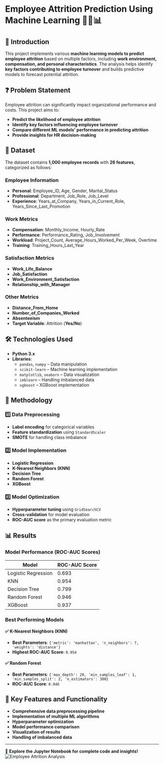 # Employee Attrition Prediction Using Machine Learning 👨‍💼📊

## 📌 Introduction
This project implements various **machine learning models to predict employee attrition** based on multiple factors, including **work environment, compensation, and personal characteristics**. The analysis helps identify **key factors contributing to employee turnover** and builds predictive models to forecast potential attrition.

## ❓ Problem Statement
Employee attrition can significantly impact organizational performance and costs. This project aims to:
- **Predict the likelihood of employee attrition**  
- **Identify key factors influencing employee turnover**  
- **Compare different ML models' performance in predicting attrition**  
- **Provide insights for HR decision-making**  

## 📂 Dataset
The dataset contains **1,000 employee records** with **26 features**, categorized as follows:

### **Employee Information**
- **Personal**: Employee_ID, Age, Gender, Marital_Status  
- **Professional**: Department, Job_Role, Job_Level  
- **Experience**: Years_at_Company, Years_in_Current_Role, Years_Since_Last_Promotion  

### **Work Metrics**
- **Compensation**: Monthly_Income, Hourly_Rate  
- **Performance**: Performance_Rating, Job_Involvement  
- **Workload**: Project_Count, Average_Hours_Worked_Per_Week, Overtime  
- **Training**: Training_Hours_Last_Year  

### **Satisfaction Metrics**
- **Work_Life_Balance**  
- **Job_Satisfaction**  
- **Work_Environment_Satisfaction**  
- **Relationship_with_Manager**  

### **Other Metrics**
- **Distance_From_Home**  
- **Number_of_Companies_Worked**  
- **Absenteeism**  
- **Target Variable**: Attrition (**Yes/No**)  

## 🛠 Technologies Used
- **Python 3.x**  
- **Libraries**:  
  - `pandas`, `numpy` – Data manipulation  
  - `scikit-learn` – Machine learning implementation  
  - `matplotlib`, `seaborn` – Data visualization  
  - `imblearn` – Handling imbalanced data  
  - `xgboost` – XGBoost implementation  

## 🔬 Methodology

### **1️⃣ Data Preprocessing**
- **Label encoding** for categorical variables  
- **Feature standardization** using `StandardScaler`  
- **SMOTE** for handling class imbalance  

### **2️⃣ Model Implementation**
- **Logistic Regression**  
- **K-Nearest Neighbors (KNN)**  
- **Decision Tree**  
- **Random Forest**  
- **XGBoost**  

### **3️⃣ Model Optimization**
- **Hyperparameter tuning** using `GridSearchCV`  
- **Cross-validation** for model evaluation  
- **ROC-AUC score** as the primary evaluation metric  

## 📊 Results

### **Model Performance (ROC-AUC Scores)**
| Model | ROC-AUC Score |
|--------|--------------|
| Logistic Regression | 0.693 |
| KNN | 0.954 |
| Decision Tree | 0.799 |
| Random Forest | 0.946 |
| XGBoost | 0.937 |

### **Best Performing Models**
#### ✅ **K-Nearest Neighbors (KNN)**
- **Best Parameters**: `{'metric': 'manhattan', 'n_neighbors': 7, 'weights': 'distance'}`  
- **Highest ROC-AUC Score**: `0.954`  

#### ✅ **Random Forest**
- **Best Parameters**: `{'max_depth': 20, 'min_samples_leaf': 1, 'min_samples_split': 2, 'n_estimators': 300}`  
- **ROC-AUC Score**: `0.946`  

## 🎯 Key Features and Functionality
- **Comprehensive data preprocessing pipeline**  
- **Implementation of multiple ML algorithms**  
- **Hyperparameter optimization**  
- **Model performance comparison**  
- **Visualization of results**  
- **Handling of imbalanced data**  

---

🚀 **Explore the Jupyter Notebook for complete code and insights!**
![Employee Attrition Analysis](https://github.com/kouatcheu1/Employee-Attrition-Analysis/blob/main/Attrition.ipynb)

